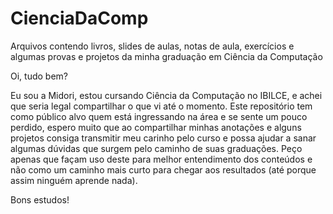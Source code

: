 # CienciaDaComp
Arquivos contendo livros, slides de aulas, notas de aula, exercícios e algumas provas e projetos da minha graduação em Ciência da Computação

Oi, tudo bem?

Eu sou a Midori, estou cursando Ciência da Computação no IBILCE, e achei que seria legal compartilhar o que vi até o momento.
Este repositório tem como público alvo quem está ingressando na área e se sente um pouco perdido, espero muito que ao compartilhar minhas anotações e alguns projetos consiga transmitir meu carinho pelo curso e possa ajudar a sanar algumas dúvidas que surgem pelo caminho de suas graduações.
Peço apenas que façam uso deste para melhor entendimento dos conteúdos e não como um caminho mais curto para chegar aos resultados (até porque assim ninguém aprende nada).

Bons estudos!
